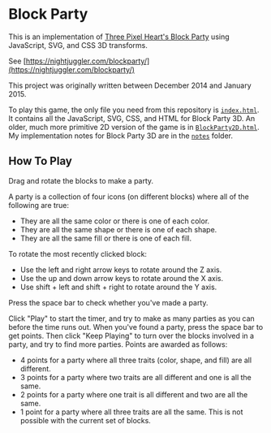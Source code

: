 # Block Party

This is an implementation of [Three Pixel Heart's Block Party](http://3pxh.com/) using JavaScript, SVG, and CSS 3D transforms.

See [https://nightjuggler.com/blockparty/](https://nightjuggler.com/blockparty/)

This project was originally written between December 2014 and January 2015.

To play this game, the only file you need from this repository is [`index.html`](index.html). It contains all the JavaScript, SVG, CSS, and HTML for Block Party 3D. An older, much more primitive 2D version of the game is in [`BlockParty2D.html`](BlockParty2D.html). My implementation notes for Block Party 3D are in the [`notes`](notes) folder.

## How To Play

Drag and rotate the blocks to make a party.

A party is a collection of four icons (on different blocks) where all of the following are true:

* They are all the same color or there is one of each color.
* They are all the same shape or there is one of each shape.
* They are all the same fill or there is one of each fill.

To rotate the most recently clicked block:

* Use the left and right arrow keys to rotate around the Z axis.
* Use the up and down arrow keys to rotate around the X axis.
* Use shift + left and shift + right to rotate around the Y axis.

Press the space bar to check whether you've made a party.

Click "Play" to start the timer, and try to make as many parties as you can before the time runs out. When you've found a party, press the space bar to get points. Then click "Keep Playing" to turn over the blocks involved in a party, and try to find more parties. Points are awarded as follows:

* 4 points for a party where all three traits (color, shape, and fill) are all different.
* 3 points for a party where two traits are all different and one is all the same.
* 2 points for a party where one trait is all different and two are all the same.
* 1 point for a party where all three traits are all the same. This is not possible with the current set of blocks.
